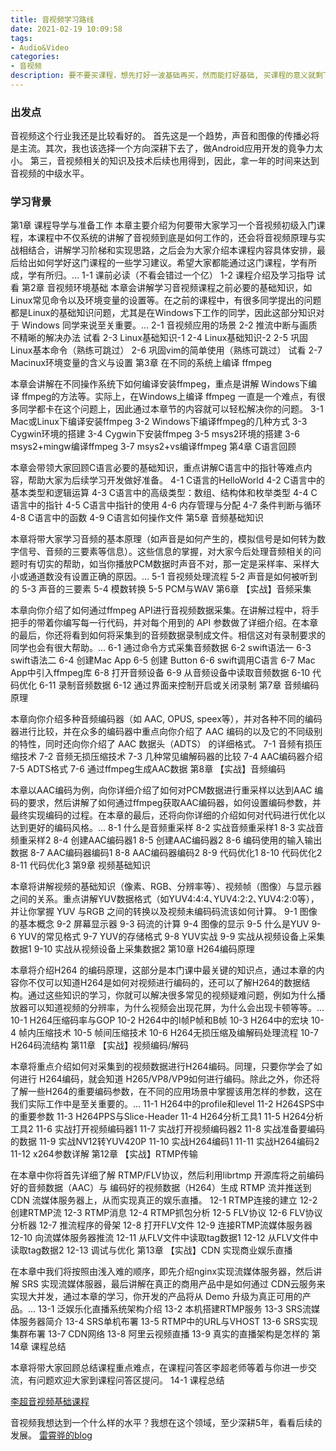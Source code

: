 ```yaml
---
title: 音视频学习路线
date: 2021-02-19 10:09:58
tags:
- Audio&Video
categories:
- 音视频
description: 要不要买课程，想先打好一波基础再买，然而能打好基础, 买课程的意义就剩下群和解答了。先收集一下课程的题纲，顺着路线自学一波，如果进展不顺利，再考虑买课程吧。
---
```


### 出发点

音视频这个行业我还是比较看好的。
首先这是一个趋势，声音和图像的传播必将是主流。其次，我也该选择一个方向深耕下去了，做Android应用开发的竟争力太小。 第三，音视频相关的知识及技术后续也用得到，因此，拿一年的时间来达到音视频的中级水平。

### 学习背景
第1章 课程导学与准备工作
 本章主要介绍为何要带大家学习一个音视频初级入门课程，本课程中不仅系统的讲解了音视频到底是如何工作的，还会将音视频原理与实战相结合，讲解学习阶梯和实现思路，之后会为大家介绍本课程内容具体安排，最后给出如何学好这门课程的一些学习建议。希望大家都能通过这门课程，学有所成，学有所归。...
	1-1 课前必读（不看会错过一个亿）
	1-2 课程介绍及学习指导 试看
第2章 音视频环境基础
本章会讲解学习音视频课程之前必要的基础知识，如Linux常见命令以及环境变量的设置等。在之前的课程中，有很多同学提出的问题都是Linux的基础知识问题，尤其是在Windows下工作的同学，因此这部分知识对于 Windows 同学来说至关重要。...
	2-1 音视频应用的场景
	2-2 推流中断与画质不精晰的解决办法 试看
	2-3 Linux基础知识-1
	2-4 Linux基础知识-2
	2-5 巩固Linux基本命令（熟练可跳过）
	2-6 巩固vim的简单使用（熟练可跳过） 试看
	2-7 Macinux环境变量的含义与设置
第3章 在不同的系统上编译 ffmpeg

本章会讲解在不同操作系统下如何编译安装ffmpeg，重点是讲解 Windows下编译 ffmpeg的方法等。实际上，在Windows上编译 ffmpeg 一直是一个难点，有很多同学都卡在这个问题上，因此通过本章节的内容就可以轻松解决你的问题。
	3-1 Mac或Linux下编译安装ffmpeg
	3-2 Windows下编译ffmpeg的几种方式
	3-3 Cygwin环境的搭建
	3-4 Cygwin下安装ffmpeg
	3-5 msys2环境的搭建
	3-6 msys2+mingw编译ffmpeg
	3-7 msys2+vs编译ffmpeg
第4章 C语言回顾

本章会带领大家回顾C语言必要的基础知识，重点讲解C语言中的指针等难点内容，帮助大家为后续学习开发做好准备。
	4-1 C语言的HelloWorld
	4-2 C语言中的基本类型和逻辑运算
	4-3 C语言中的高级类型：数组、结构体和枚举类型
	4-4 C语言中的指针
	4-5 C语言中指针的使用
	4-6 内存管理与分配
	4-7 条件判断与循环
	4-8 C语言中的函数
	4-9 C语言如何操作文件
第5章 音频基础知识

本章将带大家学习音频的基本原理（如声音是如何产生的，模拟信号是如何转为数字信号、音频的三要素等信息）。这些信息的掌握，对大家今后处理音频相关的问题时有切实的帮助，如当你播放PCM数据时声音不对，那一定是采样率、采样大小或通道数没有设置正确的原因。...
	5-1 音视频处理流程
	5-2 声音是如何被听到的
	5-3 声音的三要素
	5-4 模数转换
	5-5 PCM与WAV
第6章 【实战】音频采集

本章向你介绍了如何通过ffmpeg API进行音视频数据采集。在讲解过程中，将手把手的带着你编写每一行代码，并对每个用到的 API 参数做了详细介绍。在本章的最后，你还将看到如何将采集到的音频数据录制成文件。相信这对有录制要求的同学也会有很大帮助。...
	6-1 通过命令方式采集音频数据
	6-2 swift语法一
	6-3 swift语法二
	6-4 创建Mac App
	6-5 创建 Button
	6-6 swift调用C语言
	6-7 Mac App中引入ffmpeg库
	6-8 打开音频设备
	6-9 从音频设备中读取音频数据
	6-10 代码优化
	6-11 录制音频数据
	6-12 通过界面来控制开启或关闭录制
第7章 音频编码原理

本章向你介绍多种音频编码器（如 AAC, OPUS, speex等），并对各种不同的编码器进行比较，并在众多的编码器中重点向你介绍了 AAC 编码的以及它的不同级别的特性，同时还向你介绍了 AAC 数据头（ADTS） 的详细格式。
	7-1 音频有损压缩技术
	7-2 音频无损压缩技术
	7-3 几种常见编解码器的比较
	7-4 AAC编码器介绍
	7-5 ADTS格式
	7-6 通过ffmpeg生成AAC数据
第8章 【实战】音频编码

本章以AAC编码为例，向你详细介绍了如何对PCM数据进行重采样以达到AAC 编码的要求，然后讲解了如何通过ffmpeg获取AAC编码器，如何设置编码参数，并最终实现编码的过程。在本章的最后，还将向你详细的介绍如何对代码进行优化以达到更好的编码风格。...
	8-1 什么是音频重采样
	8-2 实战音频重采样1
	8-3 实战音频重采样2
	8-4 创建AAC编码器1
	8-5 创建AAC编码器2
	8-6 编码使用的输入输出数据
	8-7 AAC编码器编码1
	8-8 AAC编码器编码2
	8-9 代码优化1
	8-10 代码优化2
	8-11 代码优化3
第9章 视频基础知识

本章将讲解视频的基础知识（像素、RGB、分辨率等）、视频帧（图像）与显示器之间的关系。重点讲解YUV数据格式（如YUV4:4:4､YUV4:2:2､YUV4:2:0等），并让你掌握 YUV 与RGB 之间的转换以及视频未编码码流该如何计算。
	9-1 图像的基本概念
	9-2 屏幕显示器
	9-3 码流的计算
	9-4 图像的显示
	9-5 什么是YUV
	9-6 YUV的常见格式
	9-7 YUV的存储格式
	9-8 YUV实战
	9-9 实战从视频设备上采集数据1
	9-10 实战从视频设备上采集数据2
第10章 H264编码原理

本章将介绍H264 的编码原理，这部分是本门课中最关键的知识点，通过本章的内容你不仅可以知道H264是如何对视频进行编码的，还可以了解H264的数据结构。通过这些知识的学习，你就可以解决很多常见的视频疑难问题，例如为什么播放器可以知道视频的分辨率，为什么视频会出现花屏，为什么会出现卡顿等等。...
	10-1 H264压缩码率与GOP
	10-2 H264中的I帧P帧和B帧
	10-3 H264中的宏块
	10-4 帧内压缩技术
	10-5 帧间压缩技术
	10-6 H264无损压缩及编解码处理流程
	10-7 H264码流结构
第11章 【实战】视频编码/解码

本章将重点介绍如何对采集到的视频数据进行H264编码。同理，只要你学会了如何进行 H264编码，就会知道 H265/VP8/VP9如何进行编码。除此之外，你还将了解一些H264的重要编码参数，在不同的应用场景中掌握该用怎样的参数，这在我们实际工作中是至关重要的。...
	11-1 H264中的profile和level
	11-2 H264SPS中的重要参数
	11-3 H264PPS与Slice-Header
	11-4 H264分析工具1
	11-5 H264分析工具2
	11-6 实战打开视频编码器1
	11-7 实战打开视频编码器2
	11-8 实战准备要编码的数据
	11-9 实战NV12转YUV420P
	11-10 实战H264编码1
	11-11 实战H264编码2
	11-12 x264参数详解
第12章 【实战】RTMP传输

在本章中你将首先详细了解 RTMP/FLV协议，然后利用librtmp 开源库将之前编码好的音频数据（AAC）与 编码好的视频数据（H264）生成 RTMP 流并推送到 CDN 流媒体服务器上，从而实现真正的娱乐直播。
	12-1 RTMP连接的建立
	12-2 创建RTMP流
	12-3 RTMP消息
	12-4 RTMP抓包分析
	12-5 FLV协议
	12-6 FLV协议分析器
	12-7 推流程序的骨架
	12-8 打开FLV文件
	12-9 连接RTMP流媒体服务器
	12-10 向流媒体服务器推流
	12-11 从FLV文件中读取tag数据1
	12-12 从FLV文件中读取tag数据2
	12-13 调试与优化
第13章 【实战】CDN 实现商业娱乐直播

在本章中我们将按照由浅入难的顺序，即先介绍nginx实现流媒体服务器，然后讲解 SRS 实现流媒体服器，最后讲解在真正的商用产品中是如何通过 CDN云服务来实现大并发，通过本章的学习，你开发的产品将从 Demo 升级为真正可用的产品。...
	13-1 泛娱乐化直播系统架构介绍
	13-2 本机搭建RTMP服务
	13-3 SRS流媒体服务器简介
	13-4 SRS单机布署
	13-5 RTMP中的URL与VHOST
	13-6 SRS实现集群布署
	13-7 CDN网络
	13-8 阿里云视频直播
	13-9 真实的直播架构是怎样的
第14章 课程总结

本章将带大家回顾总结课程重点难点，在课程问答区李超老师等着与你进一步交流，有问题欢迎大家到课程问答区提问。
	14-1 课程总结

[李超音视频基础课程](https://blog.csdn.net/leixiaohua1020/article/details/42658139)

音视频我想达到一个什么样的水平？我想在这个领域，至少深耕5年，看看后续的发展。
[雷霄骅的blog](https://blog.csdn.net/leixiaohua1020/article/details/15811977)

